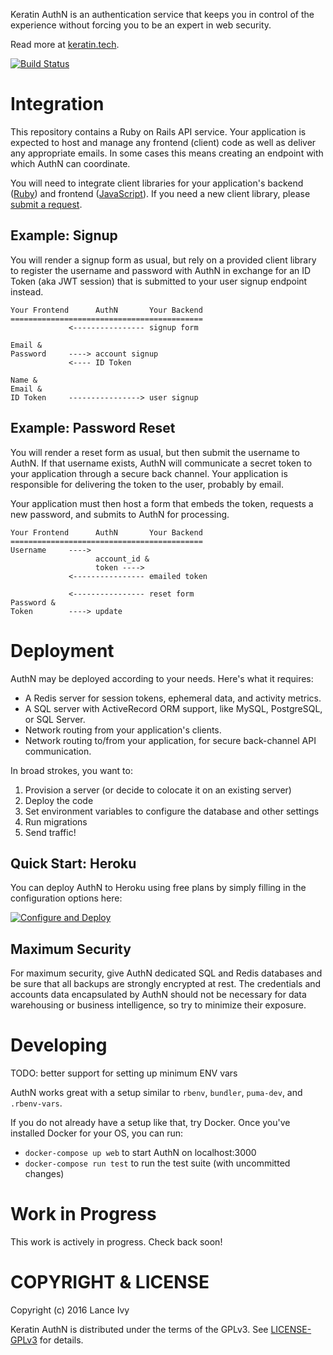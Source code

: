 Keratin AuthN is an authentication service that keeps you in control of the experience without forcing you to be an expert in web security.

Read more at [keratin.tech](https://keratin.tech).

[![Build Status](https://travis-ci.org/keratin/authn.svg?branch=master)](https://travis-ci.org/keratin/authn)

# Integration

This repository contains a Ruby on Rails API service. Your application is expected to host and manage any frontend (client) code as well as deliver any appropriate emails. In some cases this means creating an endpoint with which AuthN can coordinate.

You will need to integrate client libraries for your application's backend ([Ruby](https://github.com/keratin/authn-rb)) and frontend ([JavaScript](https://github.com/keratin/authn-js)). If you need a new client library, please [submit a request](https://github.com/keratin/authn/issues).

## Example: Signup

You will render a signup form as usual, but rely on a provided client library to register the username and password with AuthN in exchange for an ID Token (aka JWT session) that is submitted to your user signup endpoint instead.

    Your Frontend      AuthN       Your Backend
    ===========================================
                 <---------------- signup form

    Email &
    Password     ----> account signup
                 <---- ID Token

    Name &
    Email &
    ID Token     ----------------> user signup

## Example: Password Reset

You will render a reset form as usual, but then submit the username to AuthN. If that username exists, AuthN will communicate a secret token to your application through a secure back channel. Your application is responsible for delivering the token to the user, probably by email.

Your application must then host a form that embeds the token, requests a new password, and submits to AuthN for processing.

    Your Frontend      AuthN       Your Backend
    ===========================================
    Username     ---->
                       account_id &
                       token ---->
                 <---------------- emailed token

                 <---------------- reset form
    Password &
    Token        ----> update

# Deployment

AuthN may be deployed according to your needs. Here's what it requires:

* A Redis server for session tokens, ephemeral data, and activity metrics.
* A SQL server with ActiveRecord ORM support, like MySQL, PostgreSQL, or SQL Server.
* Network routing from your application's clients.
* Network routing to/from your application, for secure back-channel API communication.

In broad strokes, you want to:

1. Provision a server (or decide to colocate it on an existing server)
2. Deploy the code
3. Set environment variables to configure the database and other settings
4. Run migrations
5. Send traffic!

## Quick Start: Heroku

You can deploy AuthN to Heroku using free plans by simply filling in the configuration options here:

[![Configure and Deploy](https://www.herokucdn.com/deploy/button.svg)](https://heroku.com/deploy?template=https://github.com/keratin/authn/tree/master)

## Maximum Security

For maximum security, give AuthN dedicated SQL and Redis databases and be sure that all backups are strongly encrypted at rest. The credentials and accounts data encapsulated by AuthN should not be necessary for data warehousing or business intelligence, so try to minimize their exposure.

# Developing

TODO: better support for setting up minimum ENV vars

AuthN works great with a setup similar to `rbenv`, `bundler`, `puma-dev`, and `.rbenv-vars`.

If you do not already have a setup like that, try Docker. Once you've installed Docker for your OS, you can run:

* `docker-compose up web` to start AuthN on localhost:3000
* `docker-compose run test` to run the test suite (with uncommitted changes)

# Work in Progress

This work is actively in progress. Check back soon!

# COPYRIGHT & LICENSE

Copyright (c) 2016 Lance Ivy

Keratin AuthN is distributed under the terms of the GPLv3. See [LICENSE-GPLv3](LICENSE-GPLv3) for details.
